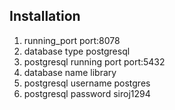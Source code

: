 ## Installation
1. running_port
   port:8078
2. database type
   postgresql
3. postgresql running port
   port:5432
4. database name
   library
5. postgresql username
   postgres
6. postgresql password
   siroj1294   

